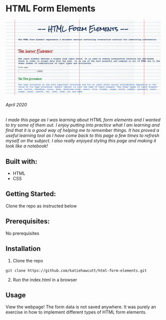# HTML Form Elements

![HTML Form Elements](./Images/HTML-form-elements-screenshot.PNG)

###### April 2020

_I made this page as I was learning about HTML form elements and I wanted to try some of them out. I enjoy putting into practice what I am learning and find that it is a good way of helping me to remember things. It has proved a useful learning tool as I have come back to this page a few times to refresh myself on the subject. I also really enjoyed styling this page and making it look like a notebook!_

## Built with:

- HTML
- CSS

## Getting Started:

Clone the repo as instructed below

## Prerequisites:

No prerequisites

## Installation

1.  Clone the repo

`git clone https://github.com/katiehawcutt/html-form-elements.git`

2. Run the index.html in a browser

## Usage

View the webpage! The form data is not saved anywhere. It was purely an exercise in how to implement different types of HTML form elements.
